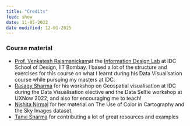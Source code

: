 ```yaml
---
title: "Credits"
feed: show
date: 11-05-2022
date modified: 12-01-2025
---
```

### Course material

- [Prof. Venkatesh Rajamanickam](https://www.idc.iitb.ac.in/people/faculty/venkatesh-rajamanickam)at the [Information Design Lab](https://info-design-lab.github.io/) at IDC School of Design, IIT Bombay. I based a lot of the structure and exercises for this course on what I learnt during his Data Visualisation course while pursuing my masters at IDC.
- [Rasagy Sharma](https://rasagy.in/) for his workshop on Geospatial visualisation at IDC during the Data Visualisation elective and the Data Selfie workshop at UXNow 2022, and also for encouraging me to teach!
- [Nishita Nirmal](https://www.linkedin.com/in/nishita-nirmal/?originalSubdomain=in) for her material on The Use of Color in Cartography and the Sky Images dataset.
- [Tanvi Sharma](https://tanvi.network/) for contributing a lot of great resources and examples